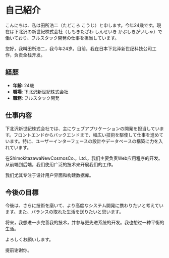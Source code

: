 # 自己紹介

こんにちは、私は田所浩二（たどころ こうじ）と申します。今年24歳です。現在は下北沢の新世紀株式会社（しもきたざわ しんせいき かぶしきがいしゃ）で働いており、フルスタック開発の仕事を担当しています。

您好，我叫田所浩二，我今年24岁。目前，我在日本下北泽新世纪科技公司工作，负责全栈开发。

## 経歴
- **年齢**: 24歳
- **職場**: 下北沢新世紀株式会社
- **職務**: フルスタック開発

## 仕事内容
下北沢新世紀株式会社では、主にウェブアプリケーションの開発を担当しています。フロントエンドからバックエンドまで、幅広い技術を駆使して仕事を進めています。特に、ユーザーインターフェースの設計やデータベースの構築に力を入れています。

在ShimokitazawaNewCosmosCo.，Ltd.，我们主要负责Web应用程序的开发。从前端到后端，我们使用广泛的技术来开展我们的工作。

我们尤其专注于设计用户界面和构建数据库。

## 今後の目標
今後は、さらに技術を磨いて、より高度なシステム開発に携わりたいと考えています。また、バランスの取れた生活を送りたいと思います。

将来，我想进一步完善我的技术，并参与更先进系统的开发。我也想过一种平衡的生活。

よろしくお願いします。

提前谢谢你。
